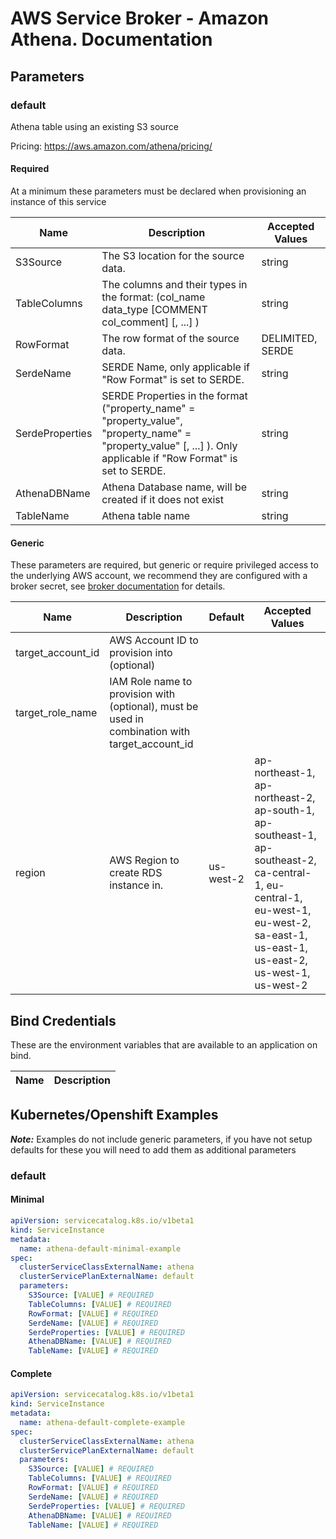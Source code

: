 # AWS Service Broker - Amazon Athena. Documentation

## Parameters

### default

Athena table using an existing S3 source

Pricing: https://aws.amazon.com/athena/pricing/

#### Required

At a minimum these parameters must be declared when provisioning an instance of this service

Name           | Description     | Accepted Values
-------------- | --------------- | ---------------
S3Source|The S3 location for the source data.|string
TableColumns|The columns and their types in the format: (col_name data_type [COMMENT col_comment] [, ...] )|string
RowFormat|The row format of the source data.|DELIMITED, SERDE
SerdeName|SERDE Name, only applicable if "Row Format" is set to SERDE.|string
SerdeProperties|SERDE Properties in the format ("property_name" = "property_value", "property_name" = "property_value" [, ...] ). Only applicable if "Row Format" is set to SERDE.|string
AthenaDBName|Athena Database name, will be created if it does not exist|string
TableName|Athena table name|string


#### Generic

These parameters are required, but generic or require privileged access to the underlying AWS account, we recommend they are configured with a broker secret, see [broker documentation](/docs/) for details.

Name           | Description     | Default         | Accepted Values
-------------- | --------------- | --------------- | ---------------
target_account_id|AWS Account ID to provision into (optional)||
target_role_name|IAM Role name to provision with (optional), must be used in combination with target_account_id||
region|AWS Region to create RDS instance in.|us-west-2|ap-northeast-1, ap-northeast-2, ap-south-1, ap-southeast-1, ap-southeast-2, ca-central-1, eu-central-1, eu-west-1, eu-west-2, sa-east-1, us-east-1, us-east-2, us-west-1, us-west-2

## Bind Credentials

These are the environment variables that are available to an application on bind.

Name           | Description
-------------- | ---------------

## Kubernetes/Openshift Examples

***Note:*** Examples do not include generic parameters, if you have not setup defaults for these you will need to add
them as additional parameters

### default

#### Minimal
```yaml
apiVersion: servicecatalog.k8s.io/v1beta1
kind: ServiceInstance
metadata:
  name: athena-default-minimal-example
spec:
  clusterServiceClassExternalName: athena
  clusterServicePlanExternalName: default
  parameters:
    S3Source: [VALUE] # REQUIRED
    TableColumns: [VALUE] # REQUIRED
    RowFormat: [VALUE] # REQUIRED
    SerdeName: [VALUE] # REQUIRED
    SerdeProperties: [VALUE] # REQUIRED
    AthenaDBName: [VALUE] # REQUIRED
    TableName: [VALUE] # REQUIRED
```

#### Complete
```yaml
apiVersion: servicecatalog.k8s.io/v1beta1
kind: ServiceInstance
metadata:
  name: athena-default-complete-example
spec:
  clusterServiceClassExternalName: athena
  clusterServicePlanExternalName: default
  parameters:
    S3Source: [VALUE] # REQUIRED
    TableColumns: [VALUE] # REQUIRED
    RowFormat: [VALUE] # REQUIRED
    SerdeName: [VALUE] # REQUIRED
    SerdeProperties: [VALUE] # REQUIRED
    AthenaDBName: [VALUE] # REQUIRED
    TableName: [VALUE] # REQUIRED
```

